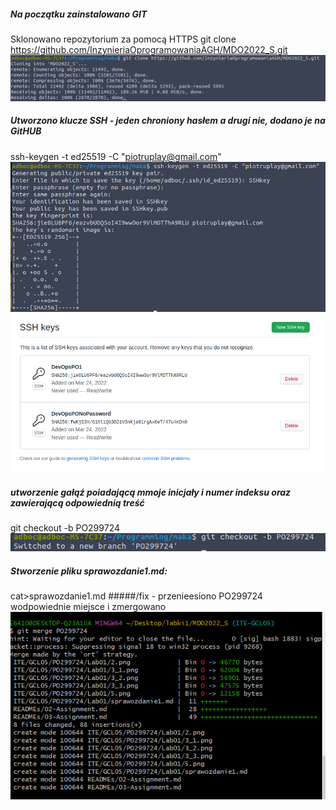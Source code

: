 ##### Na początku zainstalowano GIT
Sklonowano repozytorium za pomocą HTTPS
git clone https://github.com/InzynieriaOprogramowaniaAGH/MDO2022_S.git
![](2.png)
##### Utworzono klucze SSH - jeden chroniony hasłem a drugi nie, dodano je na GitHUB
ssh-keygen -t ed25519 -C "piotruplay@gmail.com"
![](3_1.png)![](3_2.png)


##### utworzenie gałąź poiadającą  mmoje inicjały i numer indeksu oraz zawierającą odpowiednią treść
git checkout -b PO299724
![](5.png)

##### Stworzenie pliku sprawozdanie1.md:
cat>sprawozdanie1.md
#####/fix - przenieesiono PO299724 wodpowiednie miejsce i zmergowano
![](6.png)
